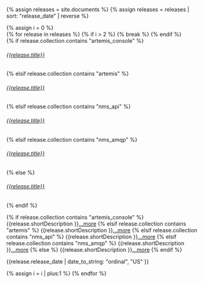 {% assign releases = site.documents %} {% assign releases = releases | sort: "release_date" | reverse %}
 <div class="row align-middle">
{% assign i = 0 %}
<div class="card-group w-100">
{% for release in releases %} {% if i > 2 %} {% break %} {% endif %}
<div class="card card-grey-small">
<div class="card-body ml-0 p-2">
{% if release.collection contains "artemis_console" %}
    <h6 class="card-title"><a class="text-blue" href="{{site.baseurl}}/components/artemis-console/download/">{{release.title}}</a></h6>
{% elsif release.collection contains "artemis" %}
    <h6 class="card-title"><a class="text-blue" href="{{site.baseurl}}/components/artemis/download/">{{release.title}}</a></h6>
{% elsif release.collection contains "nms_api" %}
    <h6 class="card-title"><a class="text-blue" href="{{site.baseurl}}/components/nms/nms-api-downloads">{{release.title}}</a></h6>
{% elsif release.collection contains "nms_amqp" %}
    <h6 class="card-title"><a class="text-blue" href="{{site.baseurl}}/components/nms/providers/amqp/downloads/">{{release.title}}</a></h6>
{% else %}
    <h6 class="card-title"><a class="text-blue" href="{{release.url}}">{{release.title}}</a></h6>
{% endif %}

{% if release.collection contains "artemis_console" %}
    {{release.shortDescription }}<a style="display: unset;" class="nav-link pl-0 ml-0" href="{{site.baseurl}}/components/artemis-console/download/">...more</a>
{% elsif release.collection contains "artemis" %}
    {{release.shortDescription }}<a style="display: unset;" class="nav-link pl-0 ml-0" href="{{site.baseurl}}/components/artemis/download/">...more</a>
{% elsif release.collection contains "nms_api" %}
    {{release.shortDescription }}<a style="display: unset;" class="nav-link pl-0 ml-0" href="{{site.baseurl}}/components/nms/nms-api-downloads">...more</a>
{% elsif release.collection contains "nms_amqp" %}
    {{release.shortDescription }}<a style="display: unset;" class="nav-link pl-0 ml-0" href="{{site.baseurl}}/components/nms/providers/amqp/downloads/">...more</a>
{% else %}
    {{release.shortDescription }}<a style="display: unset;" class="nav-link pl-0 ml-0" href="{{release.url}}">...more</a>
{% endif %}
    <p class="small text-muted text-right font-italic mb-0">{{release.release_date | date_to_string: "ordinal", "US" }}</p>
</div>
</div>
{% assign i = i | plus:1 %}
{% endfor %}
</div>
</div>
